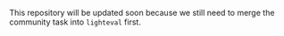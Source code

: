 This repository will be updated soon because we still need to merge the community task into `lighteval` first.
